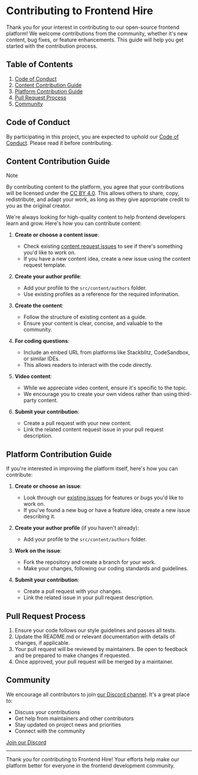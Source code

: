 # Contributing to Frontend Hire

Thank you for your interest in contributing to our open-source frontend platform! We welcome contributions from the community, whether it's new content, bug fixes, or feature enhancements. This guide will help you get started with the contribution process.

## Table of Contents
1. [Code of Conduct](#code-of-conduct)
2. [Content Contribution Guide](#content-contribution-guide)
3. [Platform Contribution Guide](#platform-contribution-guide)
4. [Pull Request Process](#pull-request-process)
5. [Community](#community)

## Code of Conduct
By participating in this project, you are expected to uphold our [Code of Conduct](CODE_OF_CONDUCT.md). Please read it before contributing.

## Content Contribution Guide

> [!NOTE]
> By contributing content to the platform, you agree that your contributions will be licensed under the [CC BY 4.0](https://creativecommons.org/licenses/by/4.0/). This allows others to share, copy, redistribute, and adapt your work, as long as they give appropriate credit to you as the original creator.

We're always looking for high-quality content to help frontend developers learn and grow. Here's how you can contribute content:

1. **Create or choose a content issue**: 
   - Check existing [content request issues](https://github.com/Frontend-Hire/frontend-hire/issues) to see if there's something you'd like to work on.
   - If you have a new content idea, create a new issue using the content request template.

2. **Create your author profile**:
   - Add your profile to the `src/content/authors` folder.
   - Use existing profiles as a reference for the required information.

3. **Create the content**:
   - Follow the structure of existing content as a guide.
   - Ensure your content is clear, concise, and valuable to the community.

4. **For coding questions**:
   - Include an embed URL from platforms like Stackblitz, CodeSandbox, or similar IDEs.
   - This allows readers to interact with the code directly.

5. **Video content**:
   - While we appreciate video content, ensure it's specific to the topic.
   - We encourage you to create your own videos rather than using third-party content.

6. **Submit your contribution**:
   - Create a pull request with your new content.
   - Link the related content request issue in your pull request description.

## Platform Contribution Guide
If you're interested in improving the platform itself, here's how you can contribute:

1. **Create or choose an issue**:
   - Look through our [existing issues](https://github.com/Frontend-Hire/frontend-hire/issues) for features or bugs you'd like to work on.
   - If you've found a new bug or have a feature idea, create a new issue describing it.

2. **Create your author profile** (if you haven't already):
   - Add your profile to the `src/content/authors` folder.

3. **Work on the issue**:
   - Fork the repository and create a branch for your work.
   - Make your changes, following our coding standards and guidelines.

4. **Submit your contribution**:
   - Create a pull request with your changes.
   - Link the related issue in your pull request description.

## Pull Request Process
1. Ensure your code follows our style guidelines and passes all tests.
2. Update the README.md or relevant documentation with details of changes, if applicable.
3. Your pull request will be reviewed by maintainers. Be open to feedback and be prepared to make changes if requested.
4. Once approved, your pull request will be merged by a maintainer.

## Community
We encourage all contributors to join [our Discord channel](https://discord.gg/DWAVqksVtx). It's a great place to:
- Discuss your contributions
- Get help from maintainers and other contributors
- Stay updated on project news and priorities
- Connect with the community

[Join our Discord](https://discord.gg/DWAVqksVtx)

---

Thank you for contributing to Frontend Hire! Your efforts help make our platform better for everyone in the frontend development community.
